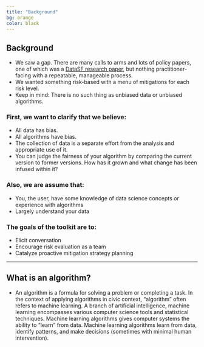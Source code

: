 ```yaml
---
title: "Background"
bg: orange
color: black
---
```


## Background

- We saw a gap. There are many calls to arms and lots of policy papers, one of which was a [DataSF research paper](https://docs.google.com/document/d/1ivEbJwiP8MiuPOJJEsZG2xn6fR2y3OnxdAtx8yb3IN0/edit#heading=h.5tysteh3sjrk), but nothing practitioner-facing with a repeatable, manageable process. 
- We wanted something risk-based with a menu of mitigations for each risk level.
- Keep in mind: There is no such thing as unbiased data or unbiased algorithms.

### First, we want to clarify that we believe:
- All data has bias.
- All algorithms have bias.
- The collection of data is a separate effort from the analysis and appropriate use of it.
- You can judge the fairness of your algorithm by comparing the current version to former versions. How has it grown and what change has been infused within it?

### Also, we are assume that:
- You, the user, have some knowledge of data science concepts or experience with algorithms
- Largely understand your data

### The goals of the toolkit are to:
- Elicit conversation
- Encourage risk evaluation as a team
- Catalyze proactive mitigation strategy planning 

-------------------------

## What is an algorithm?

- An algorithm is a formula for solving a problem or completing a task. In the context of applying algorithms in civic context, “algorithm” often refers to machine learning. A branch of artificial intelligence, machine learning encompasses various computer science tools and statistical techniques. Machine learning algorithms gives computer systems the ability to “learn” from data. Machine learning algorithms learn from data, identify patterns, and make decisions (sometimes with minimal human intervention).
